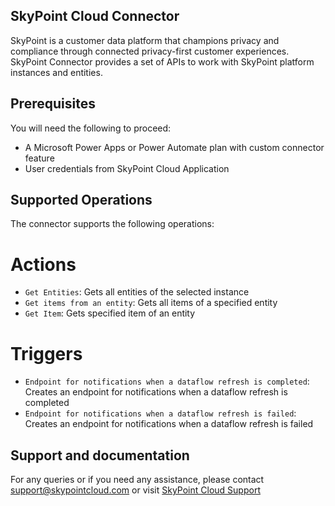 ## SkyPoint Cloud Connector
SkyPoint is a customer data platform that champions privacy and compliance through connected privacy-first customer experiences. SkyPoint Connector provides a set of APIs to work with SkyPoint platform instances and entities.

## Prerequisites
You will need the following to proceed:
* A Microsoft Power Apps or Power Automate plan with custom connector feature
* User credentials from SkyPoint Cloud Application


## Supported Operations
The connector supports the following operations:
# Actions
* `Get Entities`: Gets all entities of the selected instance
* `Get items from an entity`: Gets all items of a specified entity
* `Get Item`: Gets specified item of an entity

# Triggers
* `Endpoint for notifications when a dataflow refresh is completed`: Creates an endpoint for notifications when a dataflow refresh is completed
* `Endpoint for notifications when a dataflow refresh is failed`: Creates an endpoint for notifications when a dataflow refresh is failed

## Support and documentation
For any queries or if you need any assistance, please contact support@skypointcloud.com or visit [SkyPoint Cloud Support](https://skypointcloud.com/customer-support/)




